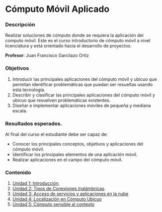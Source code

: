 # Cómputo Móvil Aplicado

### Descripción

Realizar soluciones de cómputo donde se requiera la aplicación del computo móvil. Este es el curso introductorio de cómputo móvil a nivel licenciatura y está orientado hacia el desarrollo de proyectos.

**Profesor**: Juan Francisco Garcilazo Ortiz

### Objetivos

1. Introducir las principales aplicaciones del cómputo móvil y ubicuo que permitan identificar problemáticas que puedan ser resueltas usando esta tecnología.
2. Describir y clasificar las principales aplicaciones del cómputo móvil y ubicuo que resuelven problemáticas existentes.
3. Diseñar e implementar aplicaciones móviles de pequeña y mediana escala.

### Resultados esperados.
Al final del curso el estudiante debe ser capaz de:
* Conocer los principales conceptos, objetivos y aplicaciones del cómputo móvil.
* Identificar los principales elementos de una aplicación móvil.
* Realizar aplicaciones en el campo del cómputo móvil.

### Contenido

1. [Unidad 1: Introducción](https://github.com/LuisBurgos/computo-movil/tree/unidad-1/).
2. [Unidad 2: Tipos de Conexiones Inalámbricas](https://github.com/LuisBurgos/computo-movil/tree/unidad-2/).
3. [Unidad 3: Acceso de servicios y aplicaciones en la nube](https://github.com/LuisBurgos/computo-movil/tree/unidad-3/)
4. [Unidad 4: Localización en Cómputo Ubicuo](https://github.com/LuisBurgos/computo-movil/tree/unidad-4/)
5. [Unidad 5: Cómputo sensible al contexto](https://github.com/LuisBurgos/computo-movil/tree/unidad-5/)
